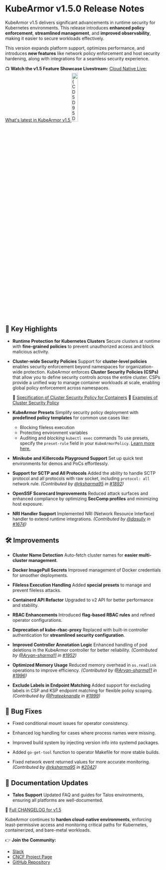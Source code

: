 # KubeArmor v1.5.0 Release Notes

KubeArmor v1.5 delivers significant advancements in runtime security for Kubernetes environments. This release introduces **enhanced policy enforcement**, **streamlined management**, and **improved observability**, making it easier to secure workloads effectively.

This version expands platform support, optimizes performance, and introduces **new features** like network policy enforcement and host security hardening, along with integrations for a seamless security experience.

📺 **Watch the v1.5 Feature Showcase Livestream:**
[Cloud Native Live: What's latest in KubeArmor v1.5 <img height=20% alt="{CD5D95DA-0334-495D-8B02-4DBDC0521604}" src="https://github.com/user-attachments/assets/12792d48-cfb0-4354-9e60-c70676b27382" />](https://youtu.be/OUNEu3h2V3c)

## 🔑 Key Highlights

- **Runtime Protection for Kubernetes Clusters**
  Secure clusters at runtime with **fine-grained policies** to prevent unauthorized access and block malicious activity.

- **Cluster-wide Security Policies**
  Support for **cluster-level policies** enables security enforcement beyond namespaces for organization-wide protection. KubeArmor enforces **Cluster Security Policies (CSPs)** that allow you to define security controls across the entire cluster. CSPs provide a unified way to manage container workloads at scale, enabling global policy enforcement across namespaces.

  📄 [Specification of Cluster Security Policy for Containers](https://github.com/kubearmor/KubeArmor/blob/main/getting-started/cluster_security_policy_specification.md)
  📝 [Examples of Cluster Security Policy](https://github.com/kubearmor/KubeArmor/blob/main/getting-started/cluster_security_policy_examples.md)

- **KubeArmor Presets**
  Simplify security policy deployment with **predefined policy templates** for common use cases like:
  - Blocking fileless execution
  - Protecting environment variables
  - Auditing and *blocking* `kubectl exec` commands
  To use presets, specify the `preset-rule` field in your `KubeArmorPolicy`. [Learn more here.](https://github.com/kubearmor/KubeArmor/issues/1295)

- **Minikube and Killercoda Playground Support**
  Set up quick test environments for demos and PoCs effortlessly.

- **Support for SCTP and All Protocols**
  Added the ability to handle SCTP protocol and all protocols with raw socket, including `protocol: all` network rule.
  *(Contributed by [@rksharma95](https://github.com/rksharma95) in [#1892](https://github.com/kubearmor/KubeArmor/pull/1892))*

- **OpenSSF Scorecard Improvements**
  Reduced attack surfaces and enhanced compliance by optimizing **SecComp profiles** and minimizing host exposure.

- **NRI Handler Support**
  Implemented NRI (Network Resource Interface) handler to extend runtime integrations.
  *(Contributed by [@dqsully](https://github.com/dqsully) in [#1674](https://github.com/kubearmor/KubeArmor/pull/1674))*


## 🛠 Improvements

- **Cluster Name Detection**
  Auto-fetch cluster names for **easier multi-cluster management**.

- **Docker ImagePull Secrets**
  Improved management of Docker credentials for smoother deployments.

- **Fileless Execution Handling**
  Added **special presets** to manage and prevent fileless attacks.

- **Containerd API Refactor**
  Upgraded to v2 API for better performance and stability.

- **RBAC Enhancements**
  Introduced **flag-based RBAC rules** and refined operator configurations.

- **Deprecation of kube-rbac-proxy**
  Replaced with built-in controller authentication for **streamlined security configuration**.

- **Improved Controller Annotation Logic**
  Enhanced handling of pod deletions in the KubeArmor controller for better reliability.
  *(Contributed by [@Aryan-sharma11](https://github.com/Aryan-sharma11) in [#1952](https://github.com/kubearmor/KubeArmor/pull/1952))*

- **Optimized Memory Usage**
  Reduced memory overhead in `os.readlink` operations to improve efficiency.
  *(Contributed by [@Aryan-sharma11](https://github.com/Aryan-sharma11) in [#1996](https://github.com/kubearmor/KubeArmor/pull/1996))*

- **Exclude Labels in Endpoint Matching**
  Added support for excluding labels in CSP and KSP endpoint matching for flexible policy scoping.
  *(Contributed by [@Prateeknandle](https://github.com/Prateeknandle) in [#1999](https://github.com/kubearmor/KubeArmor/pull/1999))*


## 🐞 Bug Fixes

- Fixed conditional mount issues for operator consistency.

- Enhanced log handling for cases where process names were missing.

- Improved build system by injecting version info into systemd packages.

- Added `go-get-tool` function to operator Makefile for more stable builds.

- Fixed network event returned values for more accurate monitoring.
  *(Contributed by [@rksharma95](https://github.com/rksharma95) in [#2042](https://github.com/kubearmor/KubeArmor/pull/2042))*


## 📖 Documentation Updates

- **Talos Support**
  Updated FAQ and guides for Talos environments, ensuring all platforms are well-documented.

📄 [Full CHANGELOG for v1.5](https://github.com/kubearmor/KubeArmor/releases/tag/v1.5.0)

KubeArmor continues to **harden cloud-native environments**, enforcing least-permissive access and monitoring critical paths for Kubernetes, containerized, and bare-metal workloads.

👉 **Join the Community:**
- [Slack](https://cloud-native.slack.com/archives/C02R319HVL3)
- [CNCF Project Page](https://www.cncf.io/projects/kubearmor/)
- [GitHub Repository](https://github.com/kubearmor/KubeArmor)
